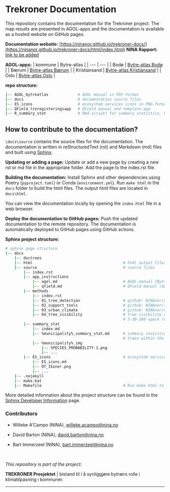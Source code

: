 # Trekroner Documentation

This repository contains the documentation for the Trekroner project. The map results are presented in AGOL-apps and the documentation is available as a hosted website on GitHub pages.

**Documentation website:** [https://ninanor.github.io/trekroner-docs/](https://ninanor.github.io/trekroner-docs/html/index.html)
**NINA Rapport:** [link to be added](https://www.nina.no/)

**AGOL-apps:**
| kommune | Bytre-atlas |
| --- | --- |
| Bodø | [Bytre-atlas Bodø](https://experience.arcgis.com/experience/5191adc2c4b34658aea227c9853c6ebb) |
| Bærum | [Bytre-atlas Bærum](https://experience.arcgis.com/experience/8e112760eff34fd5b9176cefb7d31eb3) |
| Kristiansand | [Bytre-atlas Kristiansand](https://experience.arcgis.com/experience/6e047c5432e64b3f9abb1592d7907ff6) |
| Oslo | [Bytre-atlas Oslo](https://experience.arcgis.com/experience/aa5030c8735946949086e4ee3dd7638b) |

**repo structure:**

```bash
|-- AGOL_bytreatlas             # AGOL manual in PDF-format
|-- docs                        # documentation source files
|-- ES_icons                    # ecosystem services icons in PNG-format 
|-- QField_treregisteringsapp   # QField manual and template-app
|-- R_summary_stat              # Rmd scripts for summary statistics, knitt to md and add to docs
```


## How to contribute to the documentation?

`\docs\source` contains the source files for the documentation. The documentation is written in reStructuredText (rst) and Markdown (md) files and built using [Sphinx](https://www.sphinx-doc.org/en/master/).

**Updating or adding a page:**
Update or add a new page by creating a new rst or md file in the appropriate folder. Add the page to the index.rst file.

**Building the documentation:**
Install Sphinx and other dependencies using Poetry (`pyproject.toml`) or Conda (`environment.yml`). Run `make html` in the `docs` folder to build the html files. The output html files are located in `docs\html`.

You can view the documentation locally by opening the `index.html` file in a web browser.

**Deploy the documentation to GitHub pages:**
Push the updated documentation to the remote repository. The documentation is automatically deployed to GitHub pages using GitHub actions.

**Sphinx project structure:**

```bash
# sphinx page structure
|-- docs
    |-- doctrees                                    
    |-- html                                        # html output files  
    |-- source                                      # source files
        |-- index.rst
        |-- app_instructions 
            |-- agol.md                             # AGOL manual (Bytreatlas)
            |-- qfield.md                           # QField manual (data registration app)
        |-- methods
            |-- index.rst
            |-- 01_tree_detection                   # github: NINAnor/urban-tree-detection
            |-- 02_support_tools                    # github: NINAnor/itree-support-tools
            |-- 03_urban_climate                    # github: NINAnor/urban-climate
            |-- 04_tree_visibility                  # tree visibility modelling and
                                                    # 3-30-300 space rule
        |-- summary_stat
            |-- index.md
            |-- %municipality%_summary_stat.md      # summary statistics for the registered
                                                    # trees within the municipalities
            |-- %municipality%_img 
                |-- SPECIES_PROBABILITY-1.png
                |-- ...
        |-- ES_icons                                # ecosystem services icons
            |-- ES_icons.md
            |-- OT_Ikoner.png
            |-- ...
    |-- .nojekyll                                  
    |-- make.bat                                    
    |-- Makefile                                    # Run make html to build the html files
```

More detailed information about the project structure can be found in the [Sphinx Developer Information](https://ninanor.github.io/trekroner-docs/html/methods/sphinx_dev_info.html) page.

### **Contributors**

- Willeke A'Campo (NINA), willeke.acampo@nina.no

- David Barton (NINA), david.barton@nina.no

- Bart Immerzeel (NINA), bart.immerzeel@nina.no

</br>

*This repository is part of the project:*

**TREKRONER Prosjektet** | bistand til i å synliggjøre bytrærs rolle i klimatilpasning i kommuner. 

----------------
